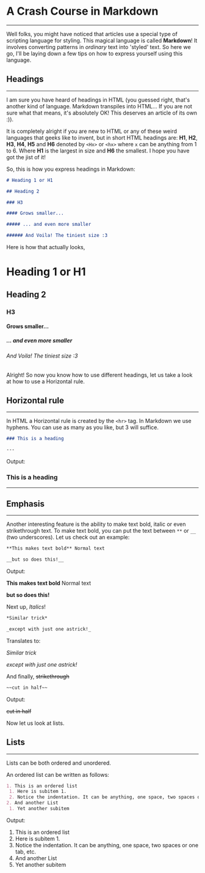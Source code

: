 # A Crash Course in Markdown

---

Well folks, you might have noticed that articles use a special type of scripting language for styling. This magical language is called **Markdown**! It involves converting patterns in *ordinary* text into 'styled' text. So here we go, I'll be laying down a few tips on how to express yourself using this language.

## Headings

---

I am sure you have heard of headings in HTML (you guessed right, that's another kind of language. Markdown transpiles into HTML... If you are not sure what that means, it's absolutely OK! This deserves an article of its own :)).

It is completely alright if you are new to HTML or any of these weird languages that geeks like to invent, but in short HTML headings are: **H1**, **H2**, **H3**, **H4**, **H5** and **H6** denoted by `<Hx>` or `<hx>` where `x` can be anything from 1 to 6. Where **H1** is the largest in size and **H6** the smallest. I hope you have got the jist of it!

So, this is how you express headings in Markdown:

``` markdown
# Heading 1 or H1

## Heading 2

### H3

#### Grows smaller...

##### ... and even more smaller

###### And Voila! The tiniest size :3
```

Here is how that actually looks,

# Heading 1 or H1

## Heading 2

### H3

#### Grows smaller...

##### ... and even more smaller

###### And Voila! The tiniest size :3

Alright! So now you know how to use different headings, let us take a look at how to use a Horizontal rule.

## Horizontal rule

---

In HTML a Horizontal rule is created by the `<hr>` tag. In Markdown we use hyphens. You can use as many as you like, but 3 will suffice.

``` markdown
### This is a heading

---
```

Output:

### This is a heading

---

## Emphasis

---

Another interesting feature is the ability to make text bold, italic or even strikethrough text. To make text bold, you can put the text between `**` or `__` (two underscores). Let us check out an example:

``` markdown
**This makes text bold** Normal text

__but so does this!__
```

Output:

**This makes text bold** Normal text

__but so does this!__

Next up, *Italics*!

``` markdown
*Similar trick*

_except with just one astrick!_
```

Translates to:

*Similar trick*

_except with just one astrick!_

And finally, ~~strikethrough~~

``` markdown
~~cut in half~~
```

Output:

~~cut in half~~

Now let us look at lists.

## Lists

---

Lists can be both ordered and unordered.

An ordered list can be written as follows:

``` markdown
1. This is an ordered list
 1. Here is subitem 1.
 2. Notice the indentation. It can be anything, one space, two spaces or one tab, etc.
2. And another List
 1. Yet another subitem
```

Output:

1. This is an ordered list
 1. Here is subitem 1.
 2. Notice the indentation. It can be anything, one space, two spaces or one tab, etc.
2. And another List
 1. Yet another subitem